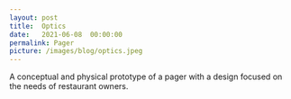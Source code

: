 ```yaml
---
layout: post
title:  Optics
date:   2021-06-08  00:00:00
permalink: Pager
picture: /images/blog/optics.jpeg
---
```


A conceptual and physical prototype of a pager with a design focused on the needs of restaurant owners. 

